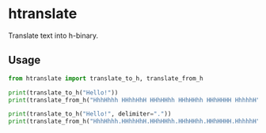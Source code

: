 # htranslate

Translate text into h-binary.

## Usage

```py
from htranslate import translate_to_h, translate_from_h

print(translate_to_h("Hello!"))
print(translate_from_h("HhhHhhh HHhhHhH HHhHHhh HHhHHhh HHhHHHH HhhhhH"))

print(translate_to_h("Hello!", delimiter="."))
print(translate_from_h("HhhHhhh.HHhhHhH.HHhHHhh.HHhHHhh.HHhHHHH.HhhhhH", delimiter="."))
```
